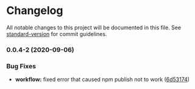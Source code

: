 # Changelog

All notable changes to this project will be documented in this file. See [standard-version](https://github.com/conventional-changelog/standard-version) for commit guidelines.

### 0.0.4-2 (2020-09-06)


### Bug Fixes

* **workflow:** fixed error that caused npm publish not to work ([6d53174](https://github.com/Algotia/core/commit/6d53174e75609ca0c650720bd315e954f8938eaa))
